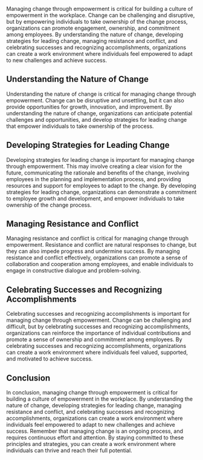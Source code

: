 
Managing change through empowerment is critical for building a culture of empowerment in the workplace. Change can be challenging and disruptive, but by empowering individuals to take ownership of the change process, organizations can promote engagement, ownership, and commitment among employees. By understanding the nature of change, developing strategies for leading change, managing resistance and conflict, and celebrating successes and recognizing accomplishments, organizations can create a work environment where individuals feel empowered to adapt to new challenges and achieve success.

Understanding the Nature of Change
----------------------------------

Understanding the nature of change is critical for managing change through empowerment. Change can be disruptive and unsettling, but it can also provide opportunities for growth, innovation, and improvement. By understanding the nature of change, organizations can anticipate potential challenges and opportunities, and develop strategies for leading change that empower individuals to take ownership of the process.

Developing Strategies for Leading Change
----------------------------------------

Developing strategies for leading change is important for managing change through empowerment. This may involve creating a clear vision for the future, communicating the rationale and benefits of the change, involving employees in the planning and implementation process, and providing resources and support for employees to adapt to the change. By developing strategies for leading change, organizations can demonstrate a commitment to employee growth and development, and empower individuals to take ownership of the change process.

Managing Resistance and Conflict
--------------------------------

Managing resistance and conflict is critical for managing change through empowerment. Resistance and conflict are natural responses to change, but they can also impede progress and undermine success. By managing resistance and conflict effectively, organizations can promote a sense of collaboration and cooperation among employees, and enable individuals to engage in constructive dialogue and problem-solving.

Celebrating Successes and Recognizing Accomplishments
-----------------------------------------------------

Celebrating successes and recognizing accomplishments is important for managing change through empowerment. Change can be challenging and difficult, but by celebrating successes and recognizing accomplishments, organizations can reinforce the importance of individual contributions and promote a sense of ownership and commitment among employees. By celebrating successes and recognizing accomplishments, organizations can create a work environment where individuals feel valued, supported, and motivated to achieve success.

Conclusion
----------

In conclusion, managing change through empowerment is critical for building a culture of empowerment in the workplace. By understanding the nature of change, developing strategies for leading change, managing resistance and conflict, and celebrating successes and recognizing accomplishments, organizations can create a work environment where individuals feel empowered to adapt to new challenges and achieve success. Remember that managing change is an ongoing process, and requires continuous effort and attention. By staying committed to these principles and strategies, you can create a work environment where individuals can thrive and reach their full potential.
